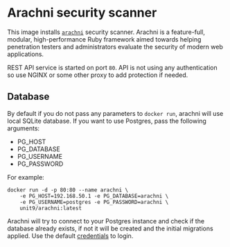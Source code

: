 # Arachni security scanner

This image installs [`arachni`](http://www.arachni-scanner.com) security
scanner. Arachni is a feature-full, modular, high-performance Ruby framework
aimed towards helping penetration testers and administrators evaluate the
security of modern web applications.

REST API service is started on port `80`.  API is not using any authentication
so use NGINX or some other proxy to add protection if needed.

## Database

By default if you do not pass any parameters to `docker run`, arachni will use
local SQLite database. If you want to use Postgres, pass the following
arguments:

* PG_HOST
* PG_DATABASE
* PG_USERNAME
* PG_PASSWORD

For example:

```
docker run -d -p 80:80 --name arachni \
    -e PG_HOST=192.168.50.1 -e PG_DATABASE=arachni \
    -e PG_USERNAME=postgres -e PG_PASSWORD=arachni \
    unit9/arachni:latest
```

Arachni will try to connect to your Postgres instance and check if the database
already exists, if not it will be created and the initial migrations applied.
Use the default [credentials](https://github.com/Arachni/arachni-ui-web/wiki/database)
to login.
